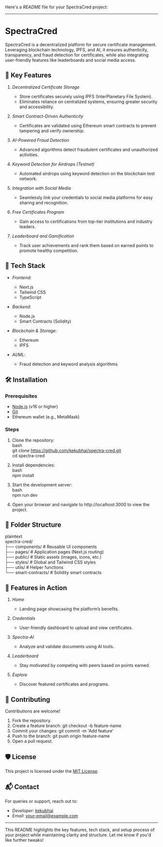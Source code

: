 
   Here's a *README* file for your SpectraCred project:  

---

# SpectraCred  

SpectraCred is a decentralized platform for secure certificate management. Leveraging blockchain technology, IPFS, and AI, it ensures authenticity, transparency, and fraud detection for certificates, while also integrating user-friendly features like leaderboards and social media access.  

## 🌟 Key Features  

1. *Decentralized Certificate Storage*  
   - Store certificates securely using IPFS (InterPlanetary File System).  
   - Eliminates reliance on centralized systems, ensuring greater security and accessibility.  

2. *Smart Contract-Driven Authenticity*  
   - Certificates are validated using Ethereum smart contracts to prevent tampering and verify ownership.  

3. *AI-Powered Fraud Detection*  
   - Advanced algorithms detect fraudulent certificates and unauthorized activities.  

4. *Keyword Detection for Airdrops (Testnet)*  
   - Automated airdrops using keyword detection on the blockchain test network.  

5. *Integration with Social Media*  
   - Seamlessly link your credentials to social media platforms for easy sharing and recognition.  

6. *Free Certificates Program*  
   - Gain access to certifications from top-tier institutions and industry leaders.  

7. *Leaderboard and Gamification*  
   - Track user achievements and rank them based on earned points to promote healthy competition.  

## 🚀 Tech Stack  

- *Frontend*:  
  - Next.js  
  - Tailwind CSS  
  - TypeScript  

- *Backend*:  
  - Node.js  
  - Smart Contracts (Solidity)  

- *Blockchain & Storage*:  
  - Ethereum  
  - IPFS  

- *AI/ML*:  
  - Fraud detection and keyword analysis algorithms  

## 🛠 Installation  

### Prerequisites  
- [Node.js](https://nodejs.org/) (v16 or higher)  
- [Git](https://git-scm.com/)  
- Ethereum wallet (e.g., MetaMask)  

### Steps  

1. Clone the repository:  
   bash  
   git clone https://github.com/kekubhai/spectra-cred.git  
   cd spectra-cred  
     

2. Install dependencies:  
   bash  
   npm install  
     

3. Start the development server:  
   bash  
   npm run dev  
     

4. Open your browser and navigate to http://localhost:3000 to view the project.  

## 📂 Folder Structure  

plaintext  
spectra-cred/  
├── components/         # Reusable UI components  
├── pages/              # Application pages (Next.js routing)  
├── public/             # Static assets (images, icons, etc.)  
├── styles/             # Global and Tailwind CSS styles  
├── utils/              # Helper functions  
└── smart-contracts/    # Solidity smart contracts  
  

## 🔗 Features in Action  

1. *Home*  
   - Landing page showcasing the platform’s benefits.  

2. *Credentials*  
   - User-friendly dashboard to upload and view certificates.  

3. *Spectra-AI*  
   - Analyze and validate documents using AI tools.  

4. *Leaderboard*  
   - Stay motivated by competing with peers based on points earned.  

5. *Explore*  
   - Discover featured certificates and programs.  

## 🤝 Contributing  

Contributions are welcome!  
1. Fork the repository.  
2. Create a feature branch: git checkout -b feature-name  
3. Commit your changes: git commit -m 'Add feature'  
4. Push to the branch: git push origin feature-name  
5. Open a pull request.  

## 🛡 License  

This project is licensed under the [MIT License](LICENSE).  

## 📬 Contact  

For queries or support, reach out to:  
- *Developer*: [kekubhai](https://github.com/kekubhai)  
- *Email*: your-email@example.com  

---

This README highlights the key features, tech stack, and setup process of your project while maintaining clarity and structure. Let me know if you'd like further tweaks!
